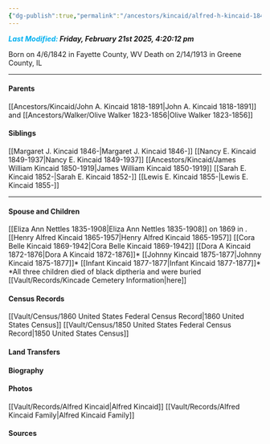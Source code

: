 ```yaml
---
{"dg-publish":true,"permalink":"/ancestors/kincaid/alfred-h-kincaid-1842-1913/","tags":["Alfred-Kincaid"]}
---
```


***<font color="#00b0f0">Last Modified:</font> Friday, February 21st 2025, 4:20:12 pm***

Born on  4/6/1842 in Fayette County, WV
Death on 2/14/1913 in Greene County, IL

---
#### Parents

[[Ancestors/Kincaid/John A. Kincaid 1818-1891\|John A. Kincaid 1818-1891]] and [[Ancestors/Walker/Olive Walker 1823-1856\|Olive Walker 1823-1856]]
#### Siblings
[[Margaret J. Kincaid 1846-\|Margaret J. Kincaid 1846-]]
[[Nancy E. Kincaid 1849-1937\|Nancy E. Kincaid 1849-1937]]
[[Ancestors/Kincaid/James William Kincaid 1850-1919\|James William Kincaid 1850-1919]] 
[[Sarah E. Kincaid 1852-\|Sarah E. Kincaid 1852-]]
[[Lewis E. Kincaid 1855-\|Lewis E. Kincaid 1855-]]

---
#### Spouse and Children
[[Eliza Ann Nettles 1835-1908\|Eliza Ann Nettles 1835-1908]] on 1869 in <!-- link to place -->.
[[Henry Alfred Kincaid 1865-1957\|Henry Alfred Kincaid 1865-1957]]
[[Cora Belle Kincaid 1869-1942\|Cora Belle Kincaid 1869-1942]]
[[Dora A Kincaid 1872-1876\|Dora A Kincaid 1872-1876]]*
[[Johnny Kincaid 1875-1877\|Johnny Kincaid 1875-1877]]*
[[Infant Kincaid 1877-1877\|Infant Kincaid 1877-1877]]*
*All three children died of black diptheria and were buried [[Vault/Records/Kincade Cemetery Information\|here]]

#### Census Records
[[Vault/Census/1860 United States Federal Census Record\|1860 United States Census]]
[[Vault/Census/1850 United States Federal Census Record\|1850 United States Census]]

#### Land Transfers

#### Biography

#### Photos
[[Vault/Records/Alfred Kincaid\|Alfred Kincaid]]
[[Vault/Records/Alfred Kincaid Family\|Alfred Kincaid Family]]
#### Sources

